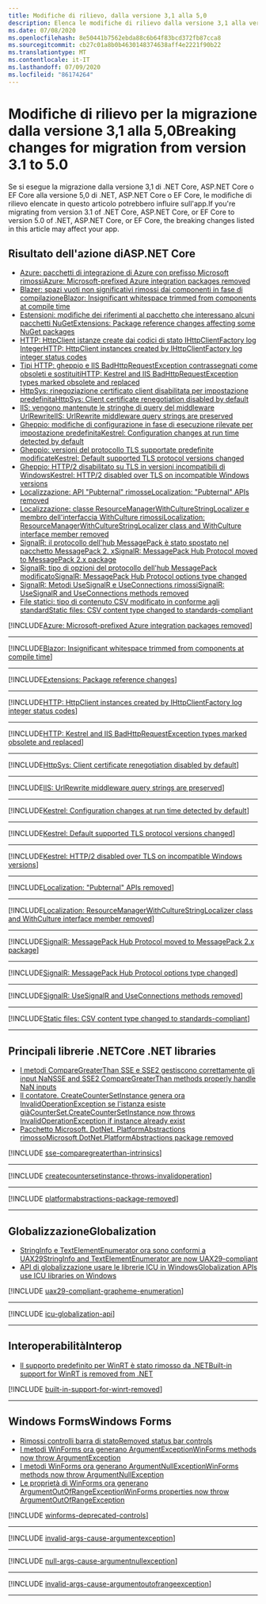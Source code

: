 ```yaml
---
title: Modifiche di rilievo, dalla versione 3,1 alla 5,0
description: Elenca le modifiche di rilievo dalla versione 3,1 alla versione 5,0 di .NET, ASP.NET Core e EF Core.
ms.date: 07/08/2020
ms.openlocfilehash: 8e50441b7562ebda88c6b64f83bcd372fb87cca8
ms.sourcegitcommit: cb27c01a8b0b4630148374638aff4e2221f90b22
ms.translationtype: MT
ms.contentlocale: it-IT
ms.lasthandoff: 07/09/2020
ms.locfileid: "86174264"
---
```

# <a name="breaking-changes-for-migration-from-version-31-to-50"></a><span data-ttu-id="98e90-103">Modifiche di rilievo per la migrazione dalla versione 3,1 alla 5,0</span><span class="sxs-lookup"><span data-stu-id="98e90-103">Breaking changes for migration from version 3.1 to 5.0</span></span>

<span data-ttu-id="98e90-104">Se si esegue la migrazione dalla versione 3,1 di .NET Core, ASP.NET Core o EF Core alla versione 5,0 di .NET, ASP.NET Core o EF Core, le modifiche di rilievo elencate in questo articolo potrebbero influire sull'app.</span><span class="sxs-lookup"><span data-stu-id="98e90-104">If you're migrating from version 3.1 of .NET Core, ASP.NET Core, or EF Core to version 5.0 of .NET, ASP.NET Core, or EF Core, the breaking changes listed in this article may affect your app.</span></span>

## <a name="aspnet-core"></a><span data-ttu-id="98e90-105">Risultato dell'azione di</span><span class="sxs-lookup"><span data-stu-id="98e90-105">ASP.NET Core</span></span>

- [<span data-ttu-id="98e90-106">Azure: pacchetti di integrazione di Azure con prefisso Microsoft rimossi</span><span class="sxs-lookup"><span data-stu-id="98e90-106">Azure: Microsoft-prefixed Azure integration packages removed</span></span>](#azure-microsoft-prefixed-azure-integration-packages-removed)
- [<span data-ttu-id="98e90-107">Blazer: spazi vuoti non significativi rimossi dai componenti in fase di compilazione</span><span class="sxs-lookup"><span data-stu-id="98e90-107">Blazor: Insignificant whitespace trimmed from components at compile time</span></span>](#blazor-insignificant-whitespace-trimmed-from-components-at-compile-time)
- [<span data-ttu-id="98e90-108">Estensioni: modifiche dei riferimenti al pacchetto che interessano alcuni pacchetti NuGet</span><span class="sxs-lookup"><span data-stu-id="98e90-108">Extensions: Package reference changes affecting some NuGet packages</span></span>](#extensions-package-reference-changes-affecting-some-nuget-packages)
- [<span data-ttu-id="98e90-109">HTTP: HttpClient istanze create dai codici di stato IHttpClientFactory log Integer</span><span class="sxs-lookup"><span data-stu-id="98e90-109">HTTP: HttpClient instances created by IHttpClientFactory log integer status codes</span></span>](#http-httpclient-instances-created-by-ihttpclientfactory-log-integer-status-codes)
- [<span data-ttu-id="98e90-110">Tipi HTTP: gheppio e IIS BadHttpRequestException contrassegnati come obsoleti e sostituiti</span><span class="sxs-lookup"><span data-stu-id="98e90-110">HTTP: Kestrel and IIS BadHttpRequestException types marked obsolete and replaced</span></span>](#http-kestrel-and-iis-badhttprequestexception-types-marked-obsolete-and-replaced)
- [<span data-ttu-id="98e90-111">HttpSys: rinegoziazione certificato client disabilitata per impostazione predefinita</span><span class="sxs-lookup"><span data-stu-id="98e90-111">HttpSys: Client certificate renegotiation disabled by default</span></span>](#httpsys-client-certificate-renegotiation-disabled-by-default)
- [<span data-ttu-id="98e90-112">IIS: vengono mantenute le stringhe di query del middleware UrlRewrite</span><span class="sxs-lookup"><span data-stu-id="98e90-112">IIS: UrlRewrite middleware query strings are preserved</span></span>](#iis-urlrewrite-middleware-query-strings-are-preserved)
- [<span data-ttu-id="98e90-113">Gheppio: modifiche di configurazione in fase di esecuzione rilevate per impostazione predefinita</span><span class="sxs-lookup"><span data-stu-id="98e90-113">Kestrel: Configuration changes at run time detected by default</span></span>](#kestrel-configuration-changes-at-run-time-detected-by-default)
- [<span data-ttu-id="98e90-114">Gheppio: versioni del protocollo TLS supportate predefinite modificate</span><span class="sxs-lookup"><span data-stu-id="98e90-114">Kestrel: Default supported TLS protocol versions changed</span></span>](#kestrel-default-supported-tls-protocol-versions-changed)
- [<span data-ttu-id="98e90-115">Gheppio: HTTP/2 disabilitato su TLS in versioni incompatibili di Windows</span><span class="sxs-lookup"><span data-stu-id="98e90-115">Kestrel: HTTP/2 disabled over TLS on incompatible Windows versions</span></span>](#kestrel-http2-disabled-over-tls-on-incompatible-windows-versions)
- [<span data-ttu-id="98e90-116">Localizzazione: API "Pubternal" rimosse</span><span class="sxs-lookup"><span data-stu-id="98e90-116">Localization: "Pubternal" APIs removed</span></span>](#localization-pubternal-apis-removed)
- [<span data-ttu-id="98e90-117">Localizzazione: classe ResourceManagerWithCultureStringLocalizer e membro dell'interfaccia WithCulture rimossi</span><span class="sxs-lookup"><span data-stu-id="98e90-117">Localization: ResourceManagerWithCultureStringLocalizer class and WithCulture interface member removed</span></span>](#localization-resourcemanagerwithculturestringlocalizer-class-and-withculture-interface-member-removed)
- [<span data-ttu-id="98e90-118">SignalR: il protocollo dell'hub MessagePack è stato spostato nel pacchetto MessagePack 2. x</span><span class="sxs-lookup"><span data-stu-id="98e90-118">SignalR: MessagePack Hub Protocol moved to MessagePack 2.x package</span></span>](#signalr-messagepack-hub-protocol-moved-to-messagepack-2x-package)
- [<span data-ttu-id="98e90-119">SignalR: tipo di opzioni del protocollo dell'hub MessagePack modificato</span><span class="sxs-lookup"><span data-stu-id="98e90-119">SignalR: MessagePack Hub Protocol options type changed</span></span>](#signalr-messagepack-hub-protocol-options-type-changed)
- [<span data-ttu-id="98e90-120">SignalR: Metodi UseSignalR e UseConnections rimossi</span><span class="sxs-lookup"><span data-stu-id="98e90-120">SignalR: UseSignalR and UseConnections methods removed</span></span>](#signalr-usesignalr-and-useconnections-methods-removed)
- [<span data-ttu-id="98e90-121">File statici: tipo di contenuto CSV modificato in conforme agli standard</span><span class="sxs-lookup"><span data-stu-id="98e90-121">Static files: CSV content type changed to standards-compliant</span></span>](#static-files-csv-content-type-changed-to-standards-compliant)

[!INCLUDE[Azure: Microsoft-prefixed Azure integration packages removed](~/includes/core-changes/aspnetcore/5.0/azure-integration-packages-removed.md)]

***

[!INCLUDE[Blazor: Insignificant whitespace trimmed from components at compile time](~/includes/core-changes/aspnetcore/5.0/blazor-components-trim-insignificant-whitespace.md)]

***

[!INCLUDE[Extensions: Package reference changes](~/includes/core-changes/aspnetcore/5.0/extensions-package-reference-changes.md)]

***

[!INCLUDE[HTTP: HttpClient instances created by IHttpClientFactory log integer status codes](~/includes/core-changes/aspnetcore/5.0/http-httpclient-instances-log-integer-status-codes.md)]

***

[!INCLUDE[HTTP: Kestrel and IIS BadHttpRequestException types marked obsolete and replaced](~/includes/core-changes/aspnetcore/5.0/http-badhttprequestexception-obsolete.md)]

***

[!INCLUDE[HttpSys: Client certificate renegotiation disabled by default](~/includes/core-changes/aspnetcore/5.0/httpsys-client-certificate-renegotiation-disabled-by-default.md)]

***

[!INCLUDE[IIS: UrlRewrite middleware query strings are preserved](~/includes/core-changes/aspnetcore/5.0/iis-urlrewrite-middleware-query-strings-are-preserved.md)]

***

[!INCLUDE[Kestrel: Configuration changes at run time detected by default](~/includes/core-changes/aspnetcore/5.0/kestrel-configuration-changes-at-run-time-detected-by-default.md)]

***

[!INCLUDE[Kestrel: Default supported TLS protocol versions changed](~/includes/core-changes/aspnetcore/5.0/kestrel-default-supported-tls-protocol-versions-changed.md)]

***

[!INCLUDE[Kestrel: HTTP/2 disabled over TLS on incompatible Windows versions](~/includes/core-changes/aspnetcore/5.0/kestrel-disables-http2-over-tls.md)]

***

[!INCLUDE[Localization: "Pubternal" APIs removed](~/includes/core-changes/aspnetcore/5.0/localization-pubternal-apis-removed.md)]

***

[!INCLUDE[Localization: ResourceManagerWithCultureStringLocalizer class and WithCulture interface member removed](~/includes/core-changes/aspnetcore/5.0/localization-members-removed.md)]

***

[!INCLUDE[SignalR: MessagePack Hub Protocol moved to MessagePack 2.x package](~/includes/core-changes/aspnetcore/5.0/signalr-messagepack-package.md)]

***

[!INCLUDE[SignalR: MessagePack Hub Protocol options type changed](~/includes/core-changes/aspnetcore/5.0/signalr-messagepack-hub-protocol-options-changed.md)]

***

[!INCLUDE[SignalR: UseSignalR and UseConnections methods removed](~/includes/core-changes/aspnetcore/5.0/signalr-usesignalr-useconnections-removed.md)]

***

[!INCLUDE[Static files: CSV content type changed to standards-compliant](~/includes/core-changes/aspnetcore/5.0/static-files-csv-content-type-changed.md)]

***

## <a name="core-net-libraries"></a><span data-ttu-id="98e90-122">Principali librerie .NET</span><span class="sxs-lookup"><span data-stu-id="98e90-122">Core .NET libraries</span></span>

- [<span data-ttu-id="98e90-123">I metodi CompareGreaterThan SSE e SSE2 gestiscono correttamente gli input NaN</span><span class="sxs-lookup"><span data-stu-id="98e90-123">SSE and SSE2 CompareGreaterThan methods properly handle NaN inputs</span></span>](#sse-and-sse2-comparegreaterthan-methods-properly-handle-nan-inputs)
- [<span data-ttu-id="98e90-124">Il contatore. CreateCounterSetInstance genera ora InvalidOperationException se l'istanza esiste già</span><span class="sxs-lookup"><span data-stu-id="98e90-124">CounterSet.CreateCounterSetInstance now throws InvalidOperationException if instance already exist</span></span>](#countersetcreatecountersetinstance-now-throws-invalidoperationexception-if-instance-already-exists)
- [<span data-ttu-id="98e90-125">Pacchetto Microsoft. DotNet. PlatformAbstractions rimosso</span><span class="sxs-lookup"><span data-stu-id="98e90-125">Microsoft.DotNet.PlatformAbstractions package removed</span></span>](#microsoftdotnetplatformabstractions-package-removed)

[!INCLUDE [sse-comparegreaterthan-intrinsics](../../../includes/core-changes/corefx/5.0/sse-comparegreaterthan-intrinsics.md)]

***

[!INCLUDE [createcountersetinstance-throws-invalidoperation](../../../includes/core-changes/corefx/5.0/createcountersetinstance-throws-invalidoperation.md)]

***

[!INCLUDE [platformabstractions-package-removed](../../../includes/core-changes/corefx/5.0/platformabstractions-package-removed.md)]

***

## <a name="globalization"></a><span data-ttu-id="98e90-126">Globalizzazione</span><span class="sxs-lookup"><span data-stu-id="98e90-126">Globalization</span></span>

- [<span data-ttu-id="98e90-127">StringInfo e TextElementEnumerator ora sono conformi a UAX29</span><span class="sxs-lookup"><span data-stu-id="98e90-127">StringInfo and TextElementEnumerator are now UAX29-compliant</span></span>](#stringinfo-and-textelementenumerator-are-now-uax29-compliant)
- [<span data-ttu-id="98e90-128">API di globalizzazione usare le librerie ICU in Windows</span><span class="sxs-lookup"><span data-stu-id="98e90-128">Globalization APIs use ICU libraries on Windows</span></span>](#globalization-apis-use-icu-libraries-on-windows)

[!INCLUDE [uax29-compliant-grapheme-enumeration](../../../includes/core-changes/globalization/5.0/uax29-compliant-grapheme-enumeration.md)]

***

[!INCLUDE [icu-globalization-api](../../../includes/core-changes/globalization/5.0/icu-globalization-api.md)]

***

## <a name="interop"></a><span data-ttu-id="98e90-129">Interoperabilità</span><span class="sxs-lookup"><span data-stu-id="98e90-129">Interop</span></span>

- [<span data-ttu-id="98e90-130">Il supporto predefinito per WinRT è stato rimosso da .NET</span><span class="sxs-lookup"><span data-stu-id="98e90-130">Built-in support for WinRT is removed from .NET</span></span>](#built-in-support-for-winrt-is-removed-from-net)

[!INCLUDE [built-in-support-for-winrt-removed](~/includes/core-changes/interop/5.0/built-in-support-for-winrt-removed.md)]

***

## <a name="windows-forms"></a><span data-ttu-id="98e90-131">Windows Forms</span><span class="sxs-lookup"><span data-stu-id="98e90-131">Windows Forms</span></span>

- [<span data-ttu-id="98e90-132">Rimossi controlli barra di stato</span><span class="sxs-lookup"><span data-stu-id="98e90-132">Removed status bar controls</span></span>](#removed-status-bar-controls)
- [<span data-ttu-id="98e90-133">I metodi WinForms ora generano ArgumentException</span><span class="sxs-lookup"><span data-stu-id="98e90-133">WinForms methods now throw ArgumentException</span></span>](#winforms-methods-now-throw-argumentexception)
- [<span data-ttu-id="98e90-134">I metodi WinForms ora generano ArgumentNullException</span><span class="sxs-lookup"><span data-stu-id="98e90-134">WinForms methods now throw ArgumentNullException</span></span>](#winforms-methods-now-throw-argumentnullexception)
- [<span data-ttu-id="98e90-135">Le proprietà di WinForms ora generano ArgumentOutOfRangeException</span><span class="sxs-lookup"><span data-stu-id="98e90-135">WinForms properties now throw ArgumentOutOfRangeException</span></span>](#winforms-properties-now-throw-argumentoutofrangeexception)

[!INCLUDE [winforms-deprecated-controls](../../../includes/core-changes/windowsforms/5.0/winforms-deprecated-controls.md)]

***

[!INCLUDE [invalid-args-cause-argumentexception](../../../includes/core-changes/windowsforms/5.0/invalid-args-cause-argumentexception.md)]

***

[!INCLUDE [null-args-cause-argumentnullexception](../../../includes/core-changes/windowsforms/5.0/null-args-cause-argumentnullexception.md)]

***

[!INCLUDE [invalid-args-cause-argumentoutofrangeexception](../../../includes/core-changes/windowsforms/5.0/invalid-args-cause-argumentoutofrangeexception.md)]

***
